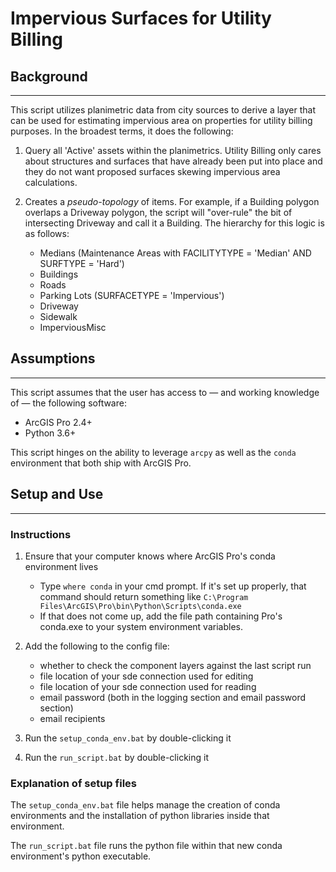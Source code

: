# Impervious Surfaces for Utility Billing

## Background
---

This script utilizes planimetric data from city sources to derive a layer that can be used for estimating impervious area on properties for utility billing purposes. In the broadest terms, it does the following:

1. Query all 'Active' assets within the planimetrics. Utility Billing only cares about structures and surfaces that have already been put into place and they do not want proposed surfaces skewing impervious area calculations.

2. Creates a *pseudo-topology* of items. For example, if a Building polygon overlaps a Driveway polygon, the script will "over-rule" the bit of intersecting Driveway and call it a Building. The hierarchy for this logic is as follows:

    - Medians (Maintenance Areas with FACILITYTYPE = 'Median' AND SURFTYPE = 'Hard')
    - Buildings
    - Roads
    - Parking Lots (SURFACETYPE = 'Impervious')
    - Driveway
    - Sidewalk
    - ImperviousMisc

## Assumptions
---

This script assumes that the user has access to &mdash; and working knowledge of &mdash; the following software:

- ArcGIS Pro 2.4+
- Python 3.6+

This script hinges on the ability to leverage `arcpy` as well as the `conda` environment that both ship with ArcGIS Pro.

## Setup and Use
---

### Instructions

1. Ensure that your computer knows where ArcGIS Pro's conda environment lives

    - Type `where conda` in your cmd prompt. If it's set up properly, that command should return something like `C:\Program Files\ArcGIS\Pro\bin\Python\Scripts\conda.exe`
    - If that does not come up, add the file path containing Pro's conda.exe to your system environment variables.

1. Add the following to the config file:

    - whether to check the component layers against the last script run
    - file location of your sde connection used for editing
    - file location of your sde connection used for reading
    - email password (both in the logging section and email password section)
    - email recipients

2. Run the `setup_conda_env.bat` by double-clicking it
3. Run the `run_script.bat` by double-clicking it

### Explanation of setup files

The `setup_conda_env.bat` file helps manage the creation of conda environments and the installation of python libraries inside that environment.

The `run_script.bat` file runs the python file within that new conda environment's python executable.